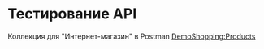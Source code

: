 # Тестирование API
Коллекция для "Интернет-магазин" в Postman 
[DemoShopping:Products](https://www.postman.com/test-team-5137/workspace/test-team-workspace/collection/35123022-5b6b9e42-5e7f-4203-9f2f-97bfa666e590?action=share&creator=35123022)
